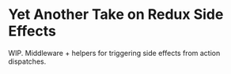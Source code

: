 Yet Another Take on Redux Side Effects
======================================

WIP. Middleware + helpers for triggering side effects from action dispatches.